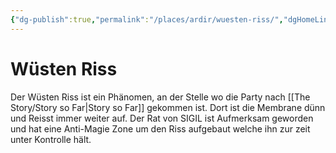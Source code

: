 ```yaml
---
{"dg-publish":true,"permalink":"/places/ardir/wuesten-riss/","dgHomeLink":false,"dgPassFrontmatter":true}
---
```


# Wüsten Riss
Der Wüsten Riss ist ein Phänomen, an der Stelle wo die Party nach [[The Story/Story so Far|Story so Far]] gekommen ist. Dort ist die Membrane dünn und Reisst immer weiter auf. Der Rat von SIGIL ist Aufmerksam geworden und hat eine Anti-Magie Zone um den Riss aufgebaut welche ihn zur zeit unter Kontrolle hält.